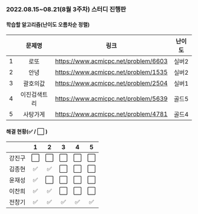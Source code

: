 ### 2022.08.15~08.21(8월 3주차) 스터디 진행판

#### 학습할 알고리즘(난이도 오름차순 정렬)

|      |   문제명    |                 링크                  | 난이도 |
| :--: | :---------: | :-----------------------------------: | :----: |
|  1   | 로또 | https://www.acmicpc.net/problem/6603 | 실버2 |
|  2   |     안녕     | https://www.acmicpc.net/problem/1535 | 실버2 |
|  3   |  괄호의값 | https://www.acmicpc.net/problem/2504 | 실버1 |
|  4   | 이진검색트리 | https://www.acmicpc.net/problem/5639 | 골드5 |
|  5   |    사탕가게    | https://www.acmicpc.net/problem/4781 | 골드4 |

#### 해결 현황(:white_check_mark: / :white_large_square:  )

|        |          1           |          2           |          3           |          4           |          5           |
| :----: | :------------------: | :------------------: | :------------------: | :------------------: | :------------------: |
| 강진구 | :white_large_square: | :white_large_square: | :white_large_square: | :white_large_square: | :white_large_square: |
| 김종현 | :white_check_mark: | :white_check_mark: | :white_large_square: | :white_large_square: | :white_large_square: |
|  윤재성  | :white_check_mark: | :white_large_square: | :white_large_square: | :white_large_square: | :white_large_square: |
| 이찬희 | :white_check_mark: | :white_check_mark: | :white_large_square: | :white_large_square: | :white_large_square: |
| 전창기 | :white_check_mark: | :white_check_mark: |  :white_check_mark:  |  :white_check_mark:  |  :white_check_mark:  |
